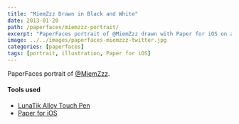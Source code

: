 ```yaml
---
title: "MiemZzz Drawn in Black and White"
date: 2013-01-20
path: /paperfaces/miemzzz-portrait/
excerpt: "PaperFaces portrait of @MiemZzz drawn with Paper for iOS on an iPad."
image: ../../images/paperfaces-miemzzz-twitter.jpg
categories: [paperfaces]
tags: [portrait, illustration, Paper for iOS]
---
```


PaperFaces portrait of [@MiemZzz](https://twitter.com/MiemZzz).

#### Tools used

- [LunaTik Alloy Touch Pen](https://www.amazon.com/gp/product/B00821TR7G/ref=as_li_ss_tl?ie=UTF8&tag=mademist-20&linkCode=as2&camp=1789&creative=390957&creativeASIN=B00821TR7G)
- [Paper for iOS](https://paper.bywetransfer.com/)
